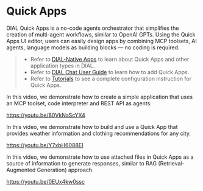 # Quick Apps

DIAL Quick Apps is a no-code agents orchestrator that simplifies the creation of multi-agent workflows, similar to OpenAI GPTs. Using the Quick Apps UI editor, users can easily design apps by combining MCP toolsets, AI agents, language models as building blocks — no coding is required.

> * Refer to [DIAL-Native Apps](/docs/platform/3.core/7.apps.md#quick-apps) to learn about Quick Apps and other application types in DIAL.
> * Refer to [DIAL Chat User Guide](/docs/tutorials/0.user-guide.md#quick-apps) to learn how to add Quick Apps.
> * Refer to [Tutorials](/docs/tutorials/1.developers/4.apps-development/5.quick-app-configuration.md) to see a complete configuration instruction for Quick Apps.

In this video, we demonstrate how to create a simple application that uses an MCP toolset, code interpreter and REST API as agents:

https://youtu.be/80VkNaScYX4

In this video, we demonstrate how to build and use a Quick App that provides weather information and clothing recommendations for any city. 

https://youtu.be/Y7xbH6088EI

In this video, we demonstrate how to use attached files in Quick Apps as a source of information to generate responses, similar to RAG (Retrieval-Augmented Generation) approach.

https://youtu.be/0EUx4kw0ssc



